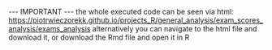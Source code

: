 --- IMPORTANT --- the whole executed code can be seen via html: https://piotrwieczorekk.github.io/projects_R/general_analysis/exam_scores_analysis/exams_analysis alternatively you can navigate to the html file and download it, or download the Rmd file and open it in R
